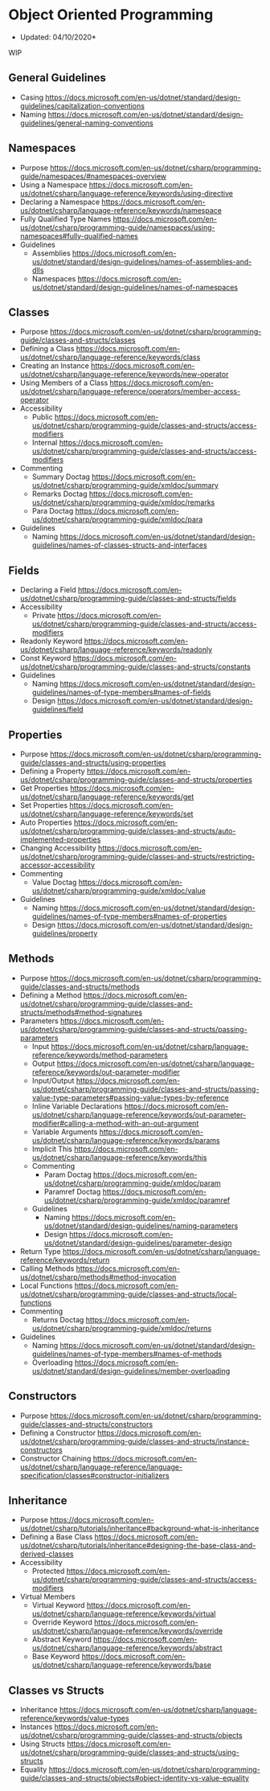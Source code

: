 # Object Oriented Programming
* Updated: 04/10/2020*

WIP

## General Guidelines
- Casing https://docs.microsoft.com/en-us/dotnet/standard/design-guidelines/capitalization-conventions
- Naming https://docs.microsoft.com/en-us/dotnet/standard/design-guidelines/general-naming-conventions

##	Namespaces
- Purpose https://docs.microsoft.com/en-us/dotnet/csharp/programming-guide/namespaces/#namespaces-overview
- Using a Namespace https://docs.microsoft.com/en-us/dotnet/csharp/language-reference/keywords/using-directive
- Declaring a Namespace https://docs.microsoft.com/en-us/dotnet/csharp/language-reference/keywords/namespace
- Fully Qualified Type Names https://docs.microsoft.com/en-us/dotnet/csharp/programming-guide/namespaces/using-namespaces#fully-qualified-names
- Guidelines
	- Assemblies https://docs.microsoft.com/en-us/dotnet/standard/design-guidelines/names-of-assemblies-and-dlls
	- Namespaces https://docs.microsoft.com/en-us/dotnet/standard/design-guidelines/names-of-namespaces

## Classes
- Purpose https://docs.microsoft.com/en-us/dotnet/csharp/programming-guide/classes-and-structs/classes
- Defining a Class https://docs.microsoft.com/en-us/dotnet/csharp/language-reference/keywords/class
- Creating an Instance https://docs.microsoft.com/en-us/dotnet/csharp/language-reference/keywords/new-operator
- Using Members of a Class https://docs.microsoft.com/en-us/dotnet/csharp/language-reference/operators/member-access-operator
- Accessibility
	- Public https://docs.microsoft.com/en-us/dotnet/csharp/programming-guide/classes-and-structs/access-modifiers 
	- Internal https://docs.microsoft.com/en-us/dotnet/csharp/programming-guide/classes-and-structs/access-modifiers
- Commenting
	- Summary Doctag https://docs.microsoft.com/en-us/dotnet/csharp/programming-guide/xmldoc/summary
	- Remarks Doctag https://docs.microsoft.com/en-us/dotnet/csharp/programming-guide/xmldoc/remarks
	- Para Doctag https://docs.microsoft.com/en-us/dotnet/csharp/programming-guide/xmldoc/para
- Guidelines
	- Naming https://docs.microsoft.com/en-us/dotnet/standard/design-guidelines/names-of-classes-structs-and-interfaces


## Fields
- Declaring a Field https://docs.microsoft.com/en-us/dotnet/csharp/programming-guide/classes-and-structs/fields
- Accessibility
	- Private https://docs.microsoft.com/en-us/dotnet/csharp/programming-guide/classes-and-structs/access-modifiers
- Readonly Keyword https://docs.microsoft.com/en-us/dotnet/csharp/language-reference/keywords/readonly
- Const Keyword https://docs.microsoft.com/en-us/dotnet/csharp/programming-guide/classes-and-structs/constants
- Guidelines
	- Naming https://docs.microsoft.com/en-us/dotnet/standard/design-guidelines/names-of-type-members#names-of-fields
	- Design https://docs.microsoft.com/en-us/dotnet/standard/design-guidelines/field

## Properties
- Purpose https://docs.microsoft.com/en-us/dotnet/csharp/programming-guide/classes-and-structs/using-properties
- Defining a Property https://docs.microsoft.com/en-us/dotnet/csharp/programming-guide/classes-and-structs/properties
- Get Properties https://docs.microsoft.com/en-us/dotnet/csharp/language-reference/keywords/get
- Set Properties https://docs.microsoft.com/en-us/dotnet/csharp/language-reference/keywords/set
- Auto Properties https://docs.microsoft.com/en-us/dotnet/csharp/programming-guide/classes-and-structs/auto-implemented-properties
- Changing Accessibility https://docs.microsoft.com/en-us/dotnet/csharp/programming-guide/classes-and-structs/restricting-accessor-accessibility
- Commenting
	- Value Doctag https://docs.microsoft.com/en-us/dotnet/csharp/programming-guide/xmldoc/value
- Guidelines
	- Naming https://docs.microsoft.com/en-us/dotnet/standard/design-guidelines/names-of-type-members#names-of-properties
	- Design https://docs.microsoft.com/en-us/dotnet/standard/design-guidelines/property	

## Methods
- Purpose https://docs.microsoft.com/en-us/dotnet/csharp/programming-guide/classes-and-structs/methods
- Defining a Method https://docs.microsoft.com/en-us/dotnet/csharp/programming-guide/classes-and-structs/methods#method-signatures
- Parameters https://docs.microsoft.com/en-us/dotnet/csharp/programming-guide/classes-and-structs/passing-parameters
	- Input https://docs.microsoft.com/en-us/dotnet/csharp/language-reference/keywords/method-parameters
	- Output https://docs.microsoft.com/en-us/dotnet/csharp/language-reference/keywords/out-parameter-modifier		
	- Input/Output https://docs.microsoft.com/en-us/dotnet/csharp/programming-guide/classes-and-structs/passing-value-type-parameters#passing-value-types-by-reference
	- Inline Variable Declarations https://docs.microsoft.com/en-us/dotnet/csharp/language-reference/keywords/out-parameter-modifier#calling-a-method-with-an-out-argument
	- Variable Arguments https://docs.microsoft.com/en-us/dotnet/csharp/language-reference/keywords/params
	- Implicit This https://docs.microsoft.com/en-us/dotnet/csharp/language-reference/keywords/this	
	- Commenting
		- Param Doctag https://docs.microsoft.com/en-us/dotnet/csharp/programming-guide/xmldoc/param
		- Paramref Doctag https://docs.microsoft.com/en-us/dotnet/csharp/programming-guide/xmldoc/paramref
	- Guidelines
		- Naming https://docs.microsoft.com/en-us/dotnet/standard/design-guidelines/naming-parameters
		- Design https://docs.microsoft.com/en-us/dotnet/standard/design-guidelines/parameter-design
- Return Type https://docs.microsoft.com/en-us/dotnet/csharp/language-reference/keywords/return
- Calling Methods https://docs.microsoft.com/en-us/dotnet/csharp/methods#method-invocation
- Local Functions https://docs.microsoft.com/en-us/dotnet/csharp/programming-guide/classes-and-structs/local-functions
- Commenting
	- Returns Doctag https://docs.microsoft.com/en-us/dotnet/csharp/programming-guide/xmldoc/returns
- Guidelines
	- Naming https://docs.microsoft.com/en-us/dotnet/standard/design-guidelines/names-of-type-members#names-of-methods
	- Overloading https://docs.microsoft.com/en-us/dotnet/standard/design-guidelines/member-overloading
	
## Constructors
- Purpose https://docs.microsoft.com/en-us/dotnet/csharp/programming-guide/classes-and-structs/constructors
- Defining a Constructor https://docs.microsoft.com/en-us/dotnet/csharp/programming-guide/classes-and-structs/instance-constructors
- Constructor Chaining https://docs.microsoft.com/en-us/dotnet/csharp/language-reference/language-specification/classes#constructor-initializers

## Inheritance
- Purpose https://docs.microsoft.com/en-us/dotnet/csharp/tutorials/inheritance#background-what-is-inheritance
- Defining a Base Class https://docs.microsoft.com/en-us/dotnet/csharp/tutorials/inheritance#designing-the-base-class-and-derived-classes
- Accessibility 
	- Protected https://docs.microsoft.com/en-us/dotnet/csharp/programming-guide/classes-and-structs/access-modifiers
- Virtual Members
	- Virtual Keyword https://docs.microsoft.com/en-us/dotnet/csharp/language-reference/keywords/virtual
	- Override Keyword https://docs.microsoft.com/en-us/dotnet/csharp/language-reference/keywords/override
	- Abstract Keyword https://docs.microsoft.com/en-us/dotnet/csharp/language-reference/keywords/abstract
	- Base Keyword https://docs.microsoft.com/en-us/dotnet/csharp/language-reference/keywords/base

## Classes vs Structs
- Inheritance https://docs.microsoft.com/en-us/dotnet/csharp/language-reference/keywords/value-types
- Instances https://docs.microsoft.com/en-us/dotnet/csharp/programming-guide/classes-and-structs/objects
- Using Structs https://docs.microsoft.com/en-us/dotnet/csharp/programming-guide/classes-and-structs/using-structs
- Equality https://docs.microsoft.com/en-us/dotnet/csharp/programming-guide/classes-and-structs/objects#object-identity-vs-value-equality
